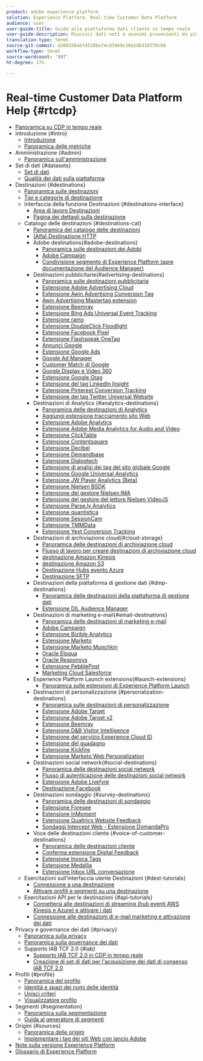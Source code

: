 ```yaml
---
product: adobe experience platform
solution: Experience Platform, Real-time Customer Data Platform
audience: user
user-guide-title: Guida alla piattaforma dati cliente in tempo reale
user-guide-description: Riunisci dati noti e anonimi provenienti da più sorgenti aziendali per creare profili cliente, segmenti di pubblico da tali profili e attivare tali segmenti in destinazioni di terze parti.
translation-type: tm+mt
source-git-commit: d20b558a6f4518be74cd5969c50a5db310370c08
workflow-type: tm+mt
source-wordcount: '507'
ht-degree: 17%

---
```



# Real-time Customer Data Platform Help {#rtcdp}

* [Panoramica su CDP in tempo reale](overview.md)
* Introduzione {#intro}
   * [Introduzione](get-started.md)
   * [Panoramica delle metriche](home-page-dashboards.md)
* Amministrazione {#admin}
   * [Panoramica sull&#39;amministrazione](administration/admin-overview.md)
* Set di dati {#datasets}
   * [Set di dati](datasets/dataset.md)
   * [Qualità dei dati sulla piattaforma](datasets/data-quality.md)
* Destinazioni {#destinations}
   * [Panoramica sulle destinazioni](destinations/destinations-overview.md)
   * [Tipi e categorie di destinazione](/help/rtcdp/destinations/destination-types.md)
   * Interfaccia della funzione Destinazioni {#destinations-interface}
      * [Area di lavoro Destinazioni](destinations/destinations-workspace.md)
      * [Pagina dei dettagli sulla destinazione](destinations/destination-details-page.md)
   * Catalogo delle destinazioni {#destinations-cat}
      * [Panoramica del catalogo delle destinazioni](destinations/destinations-catalog.md)
      * [ (Alfa) Destinazione HTTP](/help/rtcdp/destinations/http-destination.md)
      * Adobe destinations{#adobe-destinations}
         * [Panoramica sulle destinazioni dei Adobi](destinations/adobe-destinations.md)
         * [Adobe Campaign](destinations/adobe-campaign-destination.md)
         * [Condivisione  segmento di Experience Platform (apre  documentazione del Audience Manager)](https://docs.adobe.com/help/en/audience-manager/user-guide/implementation-integration-guides/integration-experience-platform/aam-aep-audience-sharing.html)
      * Destinazioni pubblicitarie{#advertising-destinations}
         * [Panoramica sulle destinazioni pubblicitarie](destinations/advertising-destinations.md)
         * [Estensione Adobe Advertising Cloud](/help/rtcdp/destinations/adobe-advertising-cloud-extension.md)
         * [Estensione Awin Advertising Conversion Tag](/help/rtcdp/destinations/awin-conversiontag-extension.md)
         * [Awin Advertising Mastertag extension](/help/rtcdp/destinations/awin-mastertag-extension.md)
         * [Estensione Beemray](/help/rtcdp/destinations/beemray-extension.md)
         * [Estensione Bing Ads Universal Event Tracking](/help/rtcdp/destinations/bing-ads-extension.md)
         * [Estensione ramo](/help/rtcdp/destinations/branch-extension.md)
         * [Estensione DoubleClick Floodlight](/help/rtcdp/destinations/doubleclick-floodlight-extension.md)
         * [Estensione Facebook Pixel](/help/rtcdp/destinations/facebook-pixel-extension.md)
         * [Estensione Flashspeak OneTag](/help/rtcdp/destinations/flashtalking-extension.md)
         * [Annunci Google](/help/rtcdp/destinations/google-ads-destination.md)
         * [Estensione Google Ads](/help/rtcdp/destinations/google-ads-extension.md)
         * [Google Ad Manager](/help/rtcdp/destinations/google-ad-manager-destination.md)
         * [Customer Match di Google](/help/rtcdp/destinations/google-customer-match-destination.md)
         * [Google Display e Video 360](/help/rtcdp/destinations/google-dv360-destination.md)
         * [Estensione Google Gtag](/help/rtcdp/destinations/gtag-advertising-extension.md)
         * [Estensione del tag LinkedIn Insight](/help/rtcdp/destinations/linkedin-extension.md)
         * [Estensione Pinterest Conversion Tracking](destinations/pinterest-extension.md)
         * [Estensione dei tag Twitter Universal Website](destinations/twitter-uwt-extension.md)
      * Destinazioni di Analytics {#analytics-destinations}
         * [Panoramica delle destinazioni di Analytics](destinations/analytics-destinations.md)
         * [Aggiungi estensione tracciamento sito Web](/help/rtcdp/destinations/adform-extension.md)
         * [Estensione Adobe Analytics](/help/rtcdp/destinations/adobe-analytics-extension.md)
         * [Estensione Adobe Media Analytics for Audio and Video](/help/rtcdp/destinations/adobe-video-analytics-extension.md)
         * [Estensione ClickTable](/help/rtcdp/destinations/clicktale-extension.md)
         * [Estensione Contentsquare](/help/rtcdp/destinations/contentsquare-extension.md)
         * [Estensione Decibel](/help/rtcdp/destinations/decibel-extension.md)
         * [Estensione Demandbase](/help/rtcdp/destinations/demandbase-extension.md)
         * [Estensione Dialogtech](/help/rtcdp/destinations/dialogtech-extension.md)
         * [Estensione di analisi dei tag del sito globale Google](/help/rtcdp/destinations/gtag-analytics-extension.md)
         * [Estensione Google Universal Analytics](/help/rtcdp/destinations/google-universal-analytics-extension.md)
         * [Estensione JW Player Analytics (Beta)](/help/rtcdp/destinations/jw-player-analytics-extension.md)
         * [Estensione Nielsen BSDK](destinations/nielsen-bsdk-extension.md)
         * [Estensione del gestore Nielsen IMA](destinations/nielsen-ima-extension.md)
         * [Estensione del gestore del lettore Nielsen VideoJS](destinations/nielsen-videojs-extension.md)
         * [Estensione Parse.ly Analytics](destinations/parsely-extension.md)
         * [Estensione quantistica](destinations/quantum-metric-extension.md)
         * [Estensione SessionCam](destinations/sessioncam-extension.md)
         * [Estensione TMMData](destinations/tmmdata-extension.md)
         * [Estensione Yext Conversion Tracking](destinations/yext-extension.md)
      * Destinazioni di archiviazione cloud{#cloud-storage}
         * [Panoramica delle destinazioni di archiviazione cloud](destinations/cloud-storage-destinations.md)
         * [Flusso di lavoro per creare destinazioni di archiviazione cloud](/help/rtcdp/destinations/cloud-storage-destinations-workflow.md)
         * [destinazione Amazon Kinesis](/help/rtcdp/destinations/amazon-kinesis-destination.md)
         * [destinazione Amazon S3](destinations/amazon-s3-destination.md)
         * [Destinazione Hubs evento Azure](/help/rtcdp/destinations/azure-event-hubs-destination.md)
         * [Destinazione SFTP](destinations/sftp-destination.md)
      * Destinazioni della piattaforma di gestione dati {#dmp-destinations}
         * [Panoramica delle destinazioni della piattaforma di gestione dati](destinations/dmp-destinations.md)
         * [Estensione DIL Audience Manager](/help/rtcdp/destinations/aam-dil-extension.md)
      * Destinazioni di marketing e-mail{#email-destinations}
         * [Panoramica delle destinazioni di marketing e-mail](destinations/email-marketing-destinations.md)
         * [Adobe Campaign](destinations/adobe-campaign-destination.md)
         * [Estensione Bizible Analytics](/help/rtcdp/destinations/bizible-extension.md)
         * [Estensione Marketo](destinations/marketo-extension.md)
         * [Estensione Marketo Munchkin](destinations/marketo-munchkin-extension.md)
         * [Oracle Eloqua](destinations/oracle-eloqua-destination.md)
         * [Oracle Responsys](destinations/oracle-responsys-destination.md)
         * [Estensione PebblePost](destinations/pebblepost-extension.md)
         * [Marketing Cloud Salesforce](destinations/salesforce-marketing-cloud-destination.md)
      * Experience Platform Launch extensions{#launch-extensions}
         * [Panoramica sulle estensioni di Experience Platform Launch](/help/rtcdp/destinations/experience-platform-launch-extensions.md)
      * Destinazioni di personalizzazione {#personalization-destinations}
         * [Panoramica sulle destinazioni di personalizzazione](/help/rtcdp/destinations/personalization-destinations.md)
         * [Estensione Adobe Target](/help/rtcdp/destinations/adobe-target-extension.md)
         * [Estensione Adobe Target v2](/help/rtcdp/destinations/adobe-target-v2-extension.md)
         * [Estensione Beemray](/help/rtcdp/destinations/beemray-extension.md)
         * [Estensione D&amp;B Visitor Intelligence](/help/rtcdp/destinations/dnb-extension.md)
         * [Estensione del servizio Experience Cloud ID](/help/rtcdp/destinations/adobe-ecid-extension.md)
         * [Estensione del guadagno](/help/rtcdp/destinations/gainsight-extension.md)
         * [Estensione Kickfire](/help/rtcdp/destinations/kickfire-extension.md)
         * [Estensione Marketo Web Personalization](destinations/marketo-web-personalization-extension.md)
      * Destinazioni social network{#social-destinations}
         * [Panoramica delle destinazioni social network](/help/rtcdp/destinations/social-network-destinations.md)
         * [Flusso di autenticazione delle destinazioni social network](/help/rtcdp/destinations/social-network-destinations-workflow.md)
         * [Estensione  Adobe Livefyre](/help/rtcdp/destinations/adobe-livefyre-extension.md)
         * [Destinazione Facebook](/help/rtcdp/destinations/facebook-destination.md)
      * Destinazioni sondaggio {#survey-destinations}
         * [Panoramica delle destinazioni di sondaggio](/help/rtcdp/destinations/survey-destinations.md)
         * [Estensione Foresee](/help/rtcdp/destinations/foresee-extension.md)
         * [Estensione InMoment](/help/rtcdp/destinations/inmoment-extension.md)
         * [Estensione Qualtrics Website Feedback](destinations/qualtrics-extension.md)
         * [Sondaggi Intercept Web - Estensione DomandaPro](/help/rtcdp/destinations/web-intercept-surveys-extension.md)
      * Voce delle destinazioni cliente {#voice-of-customer-destinations}
         * [Panoramica delle destinazioni cliente](/help/rtcdp/destinations/voice-of-customer-destinations.md)
         * [Conferma estensione Digital Feedback](/help/rtcdp/destinations/confirmit-digital-feedback-extension.md)
         * [Estensione Invoca Tags](/help/rtcdp/destinations/invoca-extension.md)
         * [Estensione Medallia](destinations/medallia-extension.md)
         * [Estensione Inbox URL conversazione](destinations/talkurl-extension.md)
   * Esercitazioni sull’interfaccia utente Destinazioni {#dest-tutorials}
      * [Connessione a una destinazione](/help/rtcdp/destinations/connect-destination.md)
      * [Attivare profili e segmenti su una destinazione](destinations/activate-destinations.md)
   * Esercitazioni API per le destinazioni {#api-tutorials}
      * [Connettersi alle destinazioni di streaming (hub eventi AWS Kinesis e Azure) e attivare i dati](/help/rtcdp/destinations/streaming-destinations-api-tutorial.md)
      * [Connessione alle destinazioni di e-mail marketing e attivazione dei dati](/help/rtcdp/destinations/email-marketing-api.md)
* Privacy e governance dei dati {#privacy}
   * [Panoramica sulla privacy](privacy/privacy-overview.md)
   * [Panoramica sulla governance dei dati](privacy/data-governance-overview.md)
   * Supporto IAB TCF 2.0 {#iab}
      * [Supporto IAB TCF 2.0 in CDP in tempo reale](privacy/iab/overview.md)
      * [Creazione di set di dati per l&#39;acquisizione dei dati di consenso IAB TCF 2.0](privacy/iab/dataset-preparation.md)
* Profili {#profile}
   * [Panoramica del profilo](profile/profile-overview.md)
   * [Identità e spazi dei nomi delle identità](profile/identities-overview.md)
   * [Unisci criteri](profile/merge-policies.md)
   * [Visualizzatore profilo](profile/profile-viewer.md)
* Segmenti {#segmentation}
   * [Panoramica sulla segmentazione](segmentation/segmentation-overview.md)
   * [Guida al generatore di segmenti](segmentation/segment-builder-guide.md)
* Origini {#sources}
   * [Panoramica delle origini](sources/sources-overview.md)
   * [Implementare i tag dei siti Web con  lancio Adobe](sources/launch.md)
* [Note sulla versione  Experience Platform](https://www.adobe.com/go/platform-release-notes-en)
* [Glossario di Experience Platform](https://www.adobe.com/go/platform-glossary-en)
